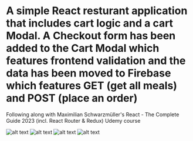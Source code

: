 # A simple React resturant application that includes cart logic and a cart Modal. A Checkout form has been added to the Cart Modal which features frontend validation and the data has been moved to Firebase which features GET (get all meals) and POST (place an order)

Following along with Maximilian Schwarzmüller's React - The Complete Guide 2023 (incl. React Router & Redux) Udemy course

![alt text](https://github.com/biggie9925/react-resturant-app/blob/main/screenshots/1.jpg?raw=true)
![alt text](https://github.com/biggie9925/react-resturant-app/blob/main/screenshots/2.jpg?raw=true)
![alt text](https://github.com/biggie9925/react-resturant-app/blob/main/screenshots/3.jpg?raw=true)
![alt text](https://github.com/biggie9925/react-resturant-app/blob/main/screenshots/4.jpg?raw=true)